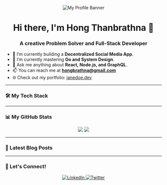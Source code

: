 <p align="center">
  <img src="https://your-domain.com/banner.png" alt="My Profile Banner"/>
</p>

<h1 align="center">Hi there, I'm Hong Thanbrathna 👋</h1>
<h3 align="center">A creative Problem Solver and Full-Stack Developer</h3>

- 🔭 I’m currently building a **Decentralized Social Media App**.
- 🌱 I’m currently mastering **Go and System Design**.
- 💬 Ask me anything about **React, Node.js, and GraphQL**.
- 📫 You can reach me at **hongbrathna@gmail.com**
- 🌐 Check out my portfolio: [janedoe.dev](https://janedoe.dev)

---

### 🛠️ My Tech Stack

<p align="center">
  </p>

---

### 📊 My GitHub Stats

<p align="center">
  <img src="https://github-readme-stats.vercel.app/api?username=janedoe&show_icons=true&theme=tokyonight"/>
  <img src="https://github-readme-stats.vercel.app/api/top-langs/?username=janedoe&layout=compact&theme=tokyonight"/>
</p>

---

### 📝 Latest Blog Posts

---

### 🤝 Let's Connect!

<p align="center">
  <a href="https://linkedin.com/in/janedoe">
    <img src="https://img.shields.io/badge/LinkedIn-0077B5?style=for-the-badge&logo=linkedin&logoColor=white" alt="LinkedIn"/>
  </a>
  <a href="https://twitter.com/janedoe">
    <img src="https://img.shields.io/badge/Twitter-1DA1F2?style=for-the-badge&logo=twitter&logoColor=white" alt="Twitter"/>
  </a>
</p>
